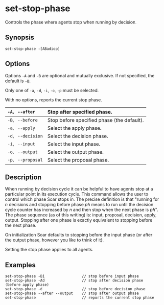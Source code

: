 # set-stop-phase #

Controls the phase where agents stop when running by decision.

## Synopsis ##

```
set-stop-phase -[ABadiop]
```

## Options ##

Options `-A` and `-B` are optional and mutually exclusive. If not specified,
the default is `-B`.

Only one of `-a`, `-d`, `-i`, `-o`, `-p` must be selected.

With no options, reports the current stop phase.

| `-A, --after` | Stop after specified phase. |
|:--------------|:----------------------------|
| `-B, --before` | Stop before specified phase (the default). |
| `-a, --apply` | Select the apply phase.     |
| `-d, --decision` | Select the decision phase.  |
| `-i, --input` | Select the input phase.     |
| `-o, --output` | Select the output phase.    |
| `-p, --proposal` | Select the proposal phase.  |

## Description ##

When running by decision cycle it can be helpful to have agents stop at a
particular point in its execution cycle. This command allows the user to
control which phase Soar stops in. The precise definition is that "running for
_n_ decisions and stopping before phase _ph_ means to run until the decision
cycle counter has increased by _n_ and then stop when the next phase is _ph_".
The phase sequence (as of this writing) is: input, proposal, decision, apply,
output. Stopping after one phase is exactly equivalent to stopping before the
next phase.

On initialization Soar defaults to stopping before the input phase (or after
the output phase, however you like to think of it).

Setting the stop phase applies to all agents.

## Examples ##

```
set-stop-phase -Bi                 // stop before input phase
set-stop-phase -Ad                 // stop after decision phase (before apply phase)
set-stop-phase -d                  // stop before decision phase
set-stop-phase --after --output    // stop after output phase
set-stop-phase                     // reports the current stop phase
```
